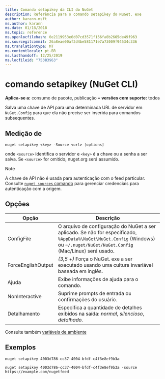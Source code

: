 ```yaml
---
title: Comando setapikey da CLI do NuGet
description: Referência para o comando setapikey do NuGet. exe
author: karann-msft
ms.author: karann
ms.date: 01/18/2018
ms.topic: reference
ms.openlocfilehash: 0e2119953e6d07cd3571f156fa0b2665de49f963
ms.sourcegitcommit: 26a8eae00af2d4be581171e7a73009f94534c336
ms.translationtype: MT
ms.contentlocale: pt-BR
ms.lasthandoff: 12/25/2019
ms.locfileid: "75383963"
---
```

# <a name="setapikey-command-nuget-cli"></a>comando setapikey (NuGet CLI)

**Aplica-se a:** consumo de pacote, publicação &bullet; **versões com suporte:** todos

Salva uma chave de API para uma determinada URL de servidor em `NuGet.Config` para que ela não precise ser inserida para comandos subsequentes.

## <a name="usage"></a>Medição de

```cli
nuget setapikey <key> -Source <url> [options]
```

onde `<source>` identifica o servidor e `<key>` é a chave ou a senha a ser salva. Se `<source>` for omitido, nuget.org será assumido.

> [!NOTE]
> A chave de API não é usada para autenticação com o feed particular. Consulte [`nuget sources` comando](../cli-reference/cli-ref-sources.md) para gerenciar credenciais para autenticação com a origem.

## <a name="options"></a>Opções

| Opção | Descrição |
| --- | --- |
| ConfigFile | O arquivo de configuração do NuGet a ser aplicado. Se não for especificado, `%AppData%\NuGet\NuGet.Config` (Windows) ou `~/.nuget/NuGet/NuGet.Config` (Mac/Linux) será usado.|
| ForceEnglishOutput | *(3,5 +)* Força o NuGet. exe a ser executado usando uma cultura invariável baseada em inglês. |
| Ajuda | Exibe informações de ajuda para o comando. |
| NonInteractive | Suprime prompts de entrada ou confirmações do usuário. |
| Detalhamento | Especifica a quantidade de detalhes exibidos na saída: *normal*, *silencioso*, *detalhado*. |

Consulte também [variáveis de ambiente](cli-ref-environment-variables.md)

## <a name="examples"></a>Exemplos

```cli
nuget setapikey 4003d786-cc37-4004-bfdf-c4f3e8ef9b3a

nuget setapikey 4003d786-cc37-4004-bfdf-c4f3e8ef9b3a -source https://example.com/nugetfeed
```
